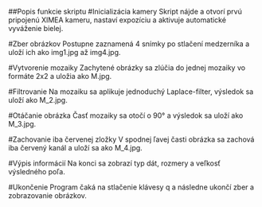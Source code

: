##Popis funkcie skriptu
#Inicializácia kamery
  Skript nájde a otvorí prvú pripojenú XIMEA kameru, nastaví expozíciu a aktivuje automatické vyváženie bielej.

#Zber obrázkov
  Postupne zaznamená 4 snímky po stlačení medzerníka a uloží ich ako img1.jpg až img4.jpg.

#Vytvorenie mozaiky
  Zachytené obrázky sa zlúčia do jednej mozaiky vo formáte 2x2 a uložia ako M.jpg.

#Filtrovanie
  Na mozaiku sa aplikuje jednoduchý Laplace-filter, výsledok sa uloží ako M_2.jpg.

#Otáčanie obrázka
  Časť mozaiky sa otočí o 90° a výsledok sa uloží ako M_3.jpg.

#Zachovanie iba červenej zložky
  V spodnej ľavej časti obrázka sa zachová iba červený kanál a uloží sa ako M_4.jpg.

#Výpis informácií
  Na konci sa zobrazí typ dát, rozmery a veľkosť výsledného poľa.

#Ukončenie
  Program čaká na stlačenie klávesy q a následne ukončí zber a zobrazovanie obrázkov.